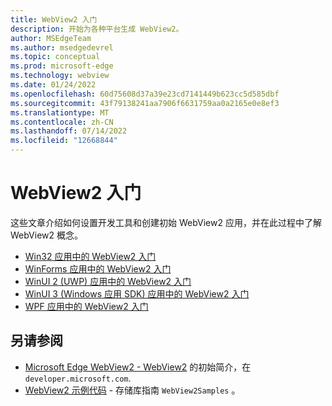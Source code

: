 ```yaml
---
title: WebView2 入门
description: 开始为各种平台生成 WebView2。
author: MSEdgeTeam
ms.author: msedgedevrel
ms.topic: conceptual
ms.prod: microsoft-edge
ms.technology: webview
ms.date: 01/24/2022
ms.openlocfilehash: 60d75608d37a39e23cd7141449b623cc5d585dbf
ms.sourcegitcommit: 43f79138241aa7906f6631759aa0a2165e0e8ef3
ms.translationtype: MT
ms.contentlocale: zh-CN
ms.lasthandoff: 07/14/2022
ms.locfileid: "12668844"
---
```

# <a name="get-started-with-webview2"></a>WebView2 入门

这些文章介绍如何设置开发工具和创建初始 WebView2 应用，并在此过程中了解 WebView2 概念。

* [Win32 应用中的 WebView2 入门](win32.md)
* [WinForms 应用中的 WebView2 入门](winforms.md)
* [WinUI 2 (UWP) 应用中的 WebView2 入门](winui2.md)
* [WinUI 3 (Windows 应用 SDK) 应用中的 WebView2 入门](winui.md)
* [WPF 应用中的 WebView2 入门](wpf.md)


<!-- ====================================================================== -->
## <a name="see-also"></a>另请参阅

* [Microsoft Edge WebView2 - WebView2](https://developer.microsoft.com/microsoft-edge/webview2) 的初始简介，在 `developer.microsoft.com`.
* [WebView2 示例代码](../code-samples-links.md) - 存储库指南 `WebView2Samples` 。
